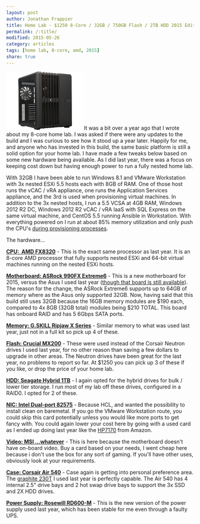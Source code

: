 ```yaml
---
layout: post
author: Jonathan Frappier
title: Home Lab - $1250 8-Core / 32GB / 750GB Flash / 2TB HDD 2015 Edition
permalink: /:title/
modified: 2015-05-26
category: articles
tags: [home lab, 8-core, amd, 2015]
share: true
---
```

<a href="/images/fulls/11-139-022-TS.jpg"><img class="alignleft  wp-image-3784" src="/images/fulls/11-139-022-TS.jpg" alt="11-139-022-TS" width="209" height="157" /></a>It was a bit over a year ago that I wrote about my 8-core home lab. I was asked if there were any updates to the build and I was curious to see how it stood up a year later. Happily for me, and anyone who has invested in this build, the same basic platform is still a solid option for your home lab. I have made a few tweaks below based on some new hardware being available. As I did last year, there was a focus on keeping cost down but having enough power to run a fully nested home lab.

With 32GB I have been able to run Windows 8.1 and VMware Workstation with 3x nested ESXi 5.5 hosts each with 8GB of RAM. One of those host runs the vCAC / vRA appliance, one runs the Application Services appliance, and the 3rd is used when provisioning virtual machines. In addition to the 3x nested hosts, I run a 5.5 VCSA at 4GB RAM, Windows 2012 R2 DC, Windows 2012 R2 vCAC / vRA IaaS with SQL Express on the same virtual machine, and CentOS 5.5 running Ansible in Workstation. With everything powered on I run at about 85% memory utilization and only push the CPU's <a href="https://www.youtube.com/watch?v=2IY1YRKb8Co&amp;list=PL2rC-8e38bUWVQyuBTvM30ud9QImcW1aO&amp;index=9" target="_blank">during provisioning processes</a>.

The hardware...

<strong><a href="http://www.newegg.com/Product/Product.aspx?item=N82E16819113285" target="_blank">CPU:  AMD FX8320</a></strong> - This is the exact same processor as last year. It is an 8-core AMD processor that fully supports nested ESXi and 64-bit virtual machines running on the nested ESXi hosts.

<strong><a href="http://www.newegg.com/Product/Product.aspx?Item=N82E16813157576" target="_blank">Motherboard: ASRock 990FX Extreme6</a></strong> - This is a new motherboard for 2015, versus the Asus I used last year (<a href="http://www.newegg.com/Product/Product.aspx?Item=N82E16813131873&amp;nm_mc=AFC-C8Junction&amp;cm_mmc=AFC-C8Junction-_-na-_-na-_-na&amp;cm_sp=&amp;AID=10446076&amp;PID=6152376&amp;SID=ia5lml7kba00a5e400053" target="_blank">though that board is still available</a>). The reason for the change, the ASRock Extreme6 supports up to 64GB of memory where as the Asus only supported 32GB. Now, having said that this build still uses 32GB because the 16GB memory modules are $190 each, compared to 4x 8GB (32GB total) modules being $210 TOTAL. This board has onboard RAID and has 5 6Gbps SATA ports.

<a href="http://www.newegg.com/Product/Product.aspx?item=N82E16820231488" target="_blank"><strong>Memory: G.SKILL Ripjaw X Series</strong></a> - Similar memory to what was used last year, just not in a full kit so pick up 4 of these.

<a href="http://www.newegg.com/Product/Product.aspx?item=N82E16820148948" target="_blank"><strong>Flash: Crucial MX200</strong></a> - These were used instead of the Corsair Neutron drives I used last year, for no other reason than saving a few dollars to upgrade in other areas. The Neutron drives have been great for the last year, no problems to report so far. At $1250 you can pick up 3 of these if you like, or drop the price of your home lab.

<strong><a href="http://www.newegg.com/Product/Product.aspx?item=N82E16822178340" target="_blank">HDD: Seagate Hybrid 1TB</a></strong> - I again opted for the hybrid drives for bulk / lower tier storage. I run most of my lab off these drives, configured in a RAID0. I opted for 2 of these.

<a href="http://www.newegg.com/Product/Product.aspx?item=9SIA4U71UH9495" target="_blank"><strong>NIC: Intel Dual-port 82575</strong></a> - Because HCL, and wanted the possibility to install clean on baremetal. If you go the VMware Workstation route, you could skip this card potentially unless you would like more ports to get fancy with. You could again lower your cost here by going with a used card as I ended up doing last year like the <a href="http://www.amazon.com/HP-NC7170-network-adapter-383738-B21/dp/B0009MWAI4?tag=viglink127339-20" target="_blank">HP7170</a> from Amazon.

<a href="http://www.newegg.com/Product/Product.aspx?item=N82E16814127692" target="_blank"><strong>Video: MSI ...whatever</strong></a> - This is here because the motherboard doesn't have on-board video. Buy a card based on your needs, I went cheap here because i don't use the box for any sort of gaming. If you'll have other uses, obviously look at your requirements.

<a href="http://www.newegg.com/Product/Product.aspx?item=N82E16811139022" target="_blank"><strong>Case: Corsair Air 540</strong></a> - Case again is getting into personal preference area. The <a href="http://www.newegg.com/Product/Product.aspx?Item=N82E16811139027&amp;nm_mc=OTC-pr1c3grabb3r&amp;cm_mmc=OTC-pr1c3grabb3r-_-Electronics-_-Corsair-_-N82E16811139027&amp;scpid=7&amp;scid=scsho5459358" target="_blank">graphite 230T</a> I used last year is perfectly capable. The Air 540 has 4 internal 2.5" drive bays and 2 hot swap drive bays to support the 3x SSD and 2X HDD drives.

<a href="http://www.newegg.com/Product/Product.aspx?Item=N82E16817182304" target="_blank"><strong>Power Supply: Rosewill RD600-M</strong></a> - This is the new version of the power supply used last year, which has been stable for me even through a faulty UPS.